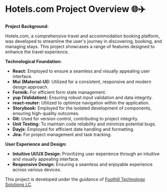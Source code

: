 # Hotels.com Project Overview 🌐✈️

**Project Background:**

Hotels.com, a comprehensive travel and accommodation booking platform, was developed to streamline the user's journey in discovering, booking, and managing stays. This project showcases a range of features designed to enhance the travel experience.

**Technological Foundation:**
- **React:** Employed to ensure a seamless and visually appealing user interface.
- **Mui (Material-UI):** Utilized for a consistent, responsive and modern design approach.
- **Formik:** For efficient form state management.
- **yup (Validation):** Ensuring robust input validation and data integrity.
- **react-router:** Utilized to optimize navigation within the application.
- **Storybook:** Employed for the isolated development of components, ensuring high-quality outcomes.
- **Git:** Used for version control, contributing to project integrity.
- **Unit Testing:** To maintain code reliability and minimize potential bugs.
- **Dayjs:** Employed for efficient date handling and formatting.
- **Jira:** For project management and task tracking.

**User Experience and Design:**
- **Intuitive UI/UX Design:** Prioritizing user experience through an intuitive and visually appealing interface.
- **Responsive Design:** Ensuring a seamless and enjoyable experience across various devices.

This project is developed under the guidance of [Foothill Technology Solutions LC](https://www.linkedin.com/company/foothill-technology-solutions-llc./mycompany/).